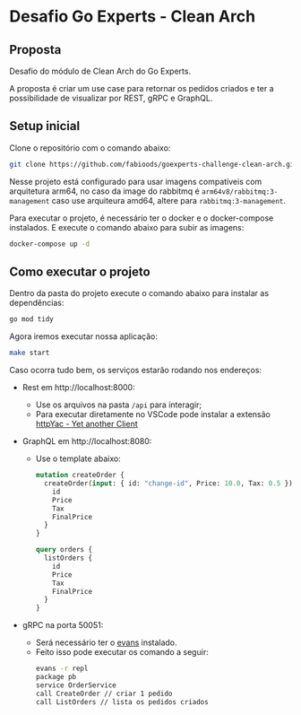 # Desafio Go Experts - Clean Arch

## Proposta

Desafio do módulo de Clean Arch do Go Experts.

A proposta é criar um use case para retornar os pedidos criados e ter a possibilidade de visualizar por REST, gRPC e GraphQL.

## Setup inicial

Clone o repositório com o comando abaixo:

```bash
git clone https://github.com/fabioods/goexperts-challenge-clean-arch.git
```

Nesse projeto está configurado para usar imagens compatíveis com arquitetura arm64, no caso da image do rabbitmq é `arm64v8/rabbitmq:3-management` caso use arquiteura amd64, altere para `rabbitmq:3-management`.

Para executar o projeto, é necessário ter o docker e o docker-compose instalados. E execute o comando abaixo para subir as imagens:

```bash
docker-compose up -d
```

## Como executar o projeto

Dentro da pasta do projeto execute o comando abaixo para instalar as dependências:

```bash
go mod tidy
```

Agora iremos executar nossa aplicação:

```bash
make start
```

Caso ocorra tudo bem, os serviços estarão rodando nos endereços:

- Rest em http://localhost:8000:

  - Use os arquivos na pasta `/api` para interagir;
  - Para executar diretamente no VSCode pode instalar a extensão [httpYac - Yet another Client](https://marketplace.visualstudio.com/items?itemName=anweber.vscode-httpyac)

- GraphQL em http://localhost:8080:

  - Use o template abaixo:

    ```graphql
    mutation createOrder {
      createOrder(input: { id: "change-id", Price: 10.0, Tax: 0.5 }) {
        id
        Price
        Tax
        FinalPrice
      }
    }

    query orders {
      listOrders {
        id
        Price
        Tax
        FinalPrice
      }
    }
    ```

- gRPC na porta 50051:
  - Será necessário ter o [evans](https://github.com/ktr0731/evans?tab=readme-ov-file#installation) instalado.
  - Feito isso pode executar os comando a seguir:
    ```bash
    evans -r repl
    package pb
    service OrderService
    call CreateOrder // criar 1 pedido
    call ListOrders // lista os pedidos criados
    ```

